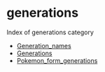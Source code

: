 # generations

Index of generations category

- [Generation_names](generation_names.md)
- [Generations](generations.md)
- [Pokemon_form_generations](pokemon_form_generations.md)
